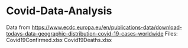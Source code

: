 # Covid-Data-Analysis

Data from https://www.ecdc.europa.eu/en/publications-data/download-todays-data-geographic-distribution-covid-19-cases-worldwide
Files: Covid19Confirmed.xlsx
       Covid19Deaths.xlsx
